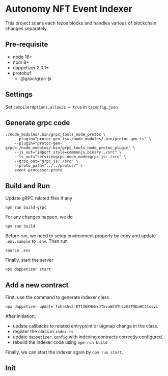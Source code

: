 # Autonomy NFT Event Indexer

This project scans each tezos blocks and handles various of blockchain changes separately.

## Pre-requisite

- node 16+
- npm 8+
- dappetizer 2.0.1+
- protobuf
    - @grpc/grpc-js


## Settings

Set `compilerOptions.allowJs = true` in `tsconfig.json`

## Generate grpc code

```
./node_modules/.bin/grpc_tools_node_protoc \
    --plugin="protoc-gen-ts=./node_modules/.bin/protoc-gen-ts" \
    --plugin="protoc-gen-grpc=./node_modules/.bin/grpc_tools_node_protoc_plugin" \
    --js_out="import_style=commonjs,binary:./src" \
    --ts_out="service=grpc-node,mode=grpc-js:./src" \
    --grpc_out="grpc_js:./src" \
    --proto_path="../../protos/" \
    event-processor.proto
```

## Build and Run

Update gRPC related files if any

```
npm run build-grpc
```

For any changes happen, we do

```
npm run build
```

Before run, we need to setup environment properly by copy and update `.env.sample` to `.env`. Then run

```
source .env
```

Finally, start the server

```
npx dappetizer start
```

## Add a new contract

First, use the command to generate indexer class

```
npx dappetizer update fxhashv2 KT1U6EHmNxJTkvaWJ4ThczG4FSDaHC21ssvi
```

After initiation,
- update callbacks to related entrypoint or bigmap change in the class.
- register the class in `index.ts`.
- update `dappetizer.config` with indexing contracts correctly configured.
- rebuild the indexer code using `npm run build`

Finally, we can start the indexer again by `npm run start`.


## Init
